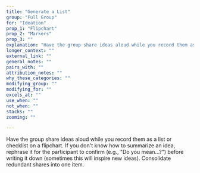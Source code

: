 ```yaml
---
title: "Generate a List"
group: "Full Group"
for: "Ideation"
prop_1: "Flipchart"
prop_2: "Markers"
prop_3: ""
explanation: "Have the group share ideas aloud while you record them as a list or checklist on a flipchart. If you don\'t know how to summarize an idea, rephrase it for the participant to confirm (e.g., \"Do you mean...?\") before writing it down (sometimes this will inspire new ideas). Consolidate redundant shares into one item."
longer_context: ""
external_link: ""
general_notes: ""
pairs_with: ""
attribution_notes: ""
why_these_categories: ""
modifying_group: ""
modifying_for: ""
excels_at: ""
use_when: ""
not_when: ""
stacks: ""
zooming: ""

---
```


Have the group share ideas aloud while you record them as a list or checklist on a flipchart. If you don't know how to summarize an idea, rephrase it for the participant to confirm (e.g., "Do you mean...?") before writing it down (sometimes this will inspire new ideas). Consolidate redundant shares into one item.
